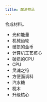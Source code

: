 ```yaml
---
title: 魔法物品
---
```


合成材料。

- 光和能量
- 机械齿轮
- 破损的金币
- 计算机工艺核心
- 破损的CPU
- CPU
- 灵魂之符
- 方便面调料
- 汽水糖
- 桃木
- 升级核心
